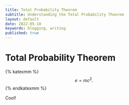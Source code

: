 ```yaml
---
title: Total Probability Theorem
subtitle: Understanding the Total Probability Theorem
layout: default
date: 2022-05-10
keywords: blogging, writing
published: true
---
```


# Total Probability Theorem

{% katexmm %}
$$
e = mc^2. \tag{1}
$$
{% endkatexmm %}

Cool!